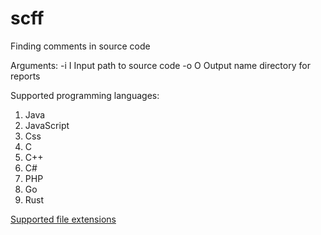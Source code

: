 # scff
Finding сomments in source code 

Arguments:
  -i I        Input path to source code
  -o O        Output name directory for reports

Supported programming languages:
  1. Java
  2. JavaScript
  3. Css
  4. C
  5. C++
  6. C#
  7. PHP
  8. Go
  9. Rust

  [Supported file extensions](extensions.py)